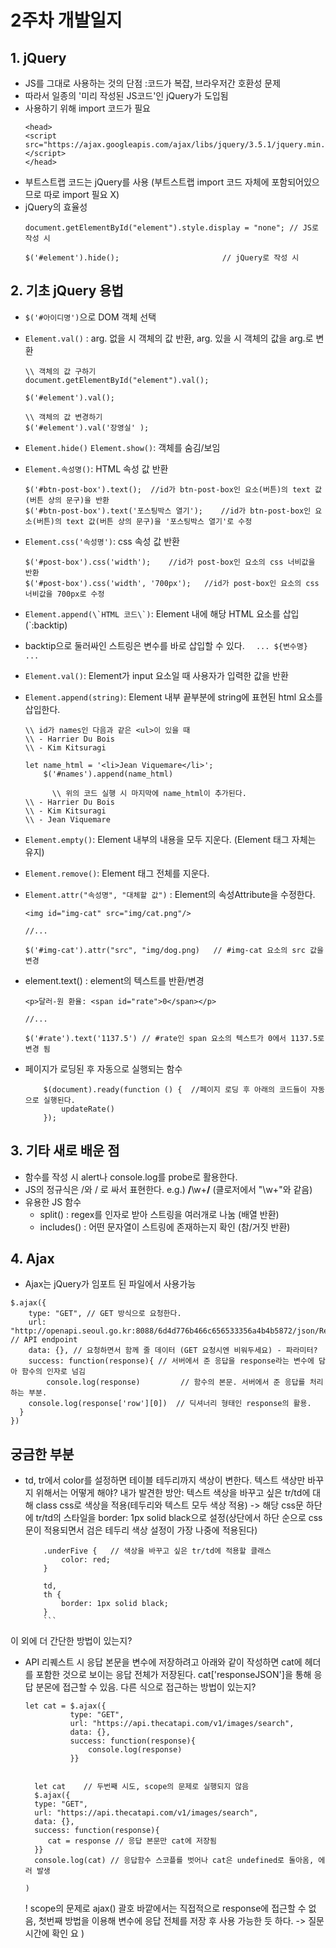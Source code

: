 # 2주차 개발일지

## 1. jQuery
- JS를 그대로 사용하는 것의 단점 :코드가 복잡, 브라우저간 호환성 문제
- 따라서 일종의 '미리 작성된 JS코드'인 jQuery가 도입됨
- 사용하기 위해 import 코드가 필요
	```
	<head>
	<script src="https://ajax.googleapis.com/ajax/libs/jquery/3.5.1/jquery.min.js"></script>
	</head>
	```
- 부트스트랩 코드는 jQuery를 사용 (부트스트랩 import 코드 자체에 포함되어있으므로 따로 import 필요 X) 
- jQuery의 효율성
	```
	document.getElementById("element").style.display = "none"; // JS로 작성 시

	$('#element').hide(); 				   	    // jQuery로 작성 시
	```  

## 2. 기초 jQuery 용법
- ```$('#아이디명')```으로 DOM 객체 선택
- ```Element.val()``` : arg. 없을 시 객체의 값 반환, arg. 있을 시 객체의 값을 arg.로 변환 	
	
	``` 
	\\ 객체의 값 구하기
	document.getElementById("element").val();

	$('#element').val();
	
	\\ 객체의 값 변경하기
	$('#element').val('장영실' );
	```
- ```Element.hide()``` ```Element.show()```: 객체를 숨김/보임
- ```Element.속성명()```: HTML 속성 값 반환

	``` 
	$('#btn-post-box').text(); 	//id가 btn-post-box인 요소(버튼)의 text 값(버튼 상의 문구)을 반환 
	$('#btn-post-box').text('포스팅박스 열기'); 	//id가 btn-post-box인 요소(버튼)의 text 값(버튼 상의 문구)을 '포스팅박스 열기'로 수정    
	```
- ```Element.css('속성명')```: css 속성 값 반환
	``` 
	$('#post-box').css('width'); 	//id가 post-box인 요소의 css 너비값을 반환 
	$('#post-box').css('width', '700px'); 	//id가 post-box인 요소의 css 너비값을 700px로 수정   
	```
- ```Element.append(\`HTML 코드\`)```: Element 내에 해당 HTML 요소를 삽입             (`:backtip)
   
- backtip으로 둘러싸인 스트링은 변수를 바로 삽입할 수 있다. `  ... ${변수명} ...`


- ```Element.val()```: Element가 input 요소일 때 사용자가 입력한 값을 반환 

- ```Element.append(string)```: Element 내부 끝부분에 string에 표현된 html 요소를 삽입한다.
	``` 
	\\ id가 names인 다음과 같은 <ul>이 있을 때
	\\ - Harrier Du Bois
	\\ - Kim Kitsuragi
	
	let name_html = '<li>Jean Viquemare</li>';
        $('#names').append(name_html)
        
          \\ 위의 코드 실행 시 마지막에 name_html이 추가된다.
	\\ - Harrier Du Bois
	\\ - Kim Kitsuragi
	\\ - Jean Viquemare
	```
- ```Element.empty()```: Element 내부의 내용을 모두 지운다. (Element 태그 자체는 유지)

- ```Element.remove()```: Element 태그 전체를 지운다. 

- ```Element.attr("속성명", "대체할 값")``` : Element의 속성Attribute을 수정한다.
	```
	<img id="img-cat" src="img/cat.png"/>
		
	//...
	
	$('#img-cat').attr("src", "img/dog.png)   // #img-cat 요소의 src 값을 변경
	```
- element.text() : element의 텍스트를 반환/변경
	```
	<p>달러-원 환율: <span id="rate">0</span></p>

	//...

	$('#rate').text('1137.5') // #rate인 span 요소의 텍스트가 0에서 1137.5로 변경 됨
	```
	
- 페이지가 로딩된 후 자동으로 실행되는 함수
	```
        $(document).ready(function () {  //페이지 로딩 후 아래의 코드들이 자동으로 실행된다. 
            updateRate()     
        });
	```
	
## 3. 기타 새로 배운 점
- 함수를 작성 시 alert나 console.log를 probe로 활용한다. 
- JS의 정규식은 /와 / 로 싸서 표현한다. e.g.) <b>/</b>\w+<b>/</b>   (클로저에서 "\w+"와 같음)
- 유용한 JS 함수
	- split() : regex를 인자로 받아 스트링을 여러개로 나눔 (배열 반환)
	- includes() : 어떤 문자열이 스트링에 존재하는지 확인 (참/거짓 반환)
 
 
## 4. Ajax
- Ajax는 jQuery가 임포트 된 파일에서 사용가능
```
$.ajax({
  	type: "GET", // GET 방식으로 요청한다.
  	url: "http://openapi.seoul.go.kr:8088/6d4d776b466c656533356a4b4b5872/json/RealtimeCityAir/1/99", // API endpoint
  	data: {}, // 요청하면서 함께 줄 데이터 (GET 요청시엔 비워두세요) - 파라미터?
  	success: function(response){ // 서버에서 준 응답을 response라는 변수에 담아 함수의 인자로 넘김
    	console.log(response) 		  // 함수의 본문. 서버에서 준 응답를 처리하는 부분. 
  	console.log(response['row'][0])  // 딕셔너리 형태인 response의 활용. 
  }
})
```


## 궁금한 부분
- td, tr에서 color를 설정하면 테이블 테두리까지 색상이 변한다. 텍스트 색상만 바꾸지 위해서는 어떻게 해야?
 내가 발견한 방안: 텍스트 색상을 바꾸고 싶은 tr/td에 대해 class css로 색상을 적용(테두리와 텍스트 모두 색상 적용) -> 해당 css문 하단에 tr/td의 스타일을 border: 1px solid black으로 설정(상단에서 하단 순으로 css문이 적용되면서 검은 테두리 색상 설정이 가장 나중에 적용된다)
 	```
        .underFive {   // 색상을 바꾸고 싶은 tr/td에 적용할 클래스 
            color: red;
        }

        td,
        th {
            border: 1px solid black;
        }
     	```
이 외에 더 간단한 방법이 있는지?

- API 리퀘스트 시 응답 본문을 변수에 저장하려고 아래와 같이 작성하면 cat에 헤더를 포함한 것으로 보이는 응답 전체가 저장된다. cat['responseJSON']을 통해 응답 분몬에 접근할 수 있음. 다른 식으로 접근하는 방법이 있는지?   
	```
	let cat = $.ajax({
			  type: "GET",
			  url: "https://api.thecatapi.com/v1/images/search",
			  data: {},
			  success: function(response){
				  console.log(response)
			  }}
			  
	  
	  let cat    // 두번째 시도, scope의 문제로 실행되지 않음
	  $.ajax({
	  type: "GET",
	  url: "https://api.thecatapi.com/v1/images/search",
	  data: {},
	  success: function(response){
		 cat = response // 응답 본문만 cat에 저장됨
	  }}
	  console.log(cat) // 응답함수 스코플를 벗어나 cat은 undefined로 돌아옴, 에러 발생
	    
	)
	```
    ! scope의 문제로 ajax() 괄호 바깥에서는 직접적으로 response에 접근할 수 없음, 첫번째 방법을 이용해 변수에 응답 전체를 저장 후 사용 가능한 듯 하다. -> 질문 시간에 확인 요
)
